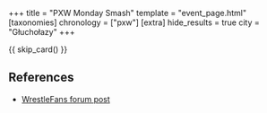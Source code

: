 +++
title = "PXW Monday Smash"
template = "event_page.html"
[taxonomies]
chronology = ["pxw"]
[extra]
hide_results = true
city = "Głuchołazy"
+++

{{ skip_card() }}

## References

* [WrestleFans forum post](https://wrestlefans.pl/forum/viewtopic.php?f=247&t=24310)
